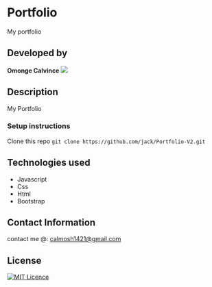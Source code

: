 # Portfolio
My portfolio
## Developed by
**Omonge Calvince** ![](https://img.shields.io/badge/Programmer-Verified-brightgreen.svg)
## Description
My Portfolio


  
### Setup instructions

 Clone this repo ``git clone https://github.com/jack/Portfolio-V2.git``

## Technologies used
- Javascript
- Css
- Html
- Bootstrap


## Contact Information
 contact me @: calmosh1421@gmail.com
## License
[![MIT Licence](https://badges.frapsoft.com/os/mit/mit-125x28.png?v=103)](https://github.com/jack/Portfolio-V2/blob/master/LICENSE)

